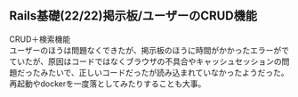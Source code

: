 ## Rails基礎(22/22)掲示板/ユーザーのCRUD機能  
CRUD＋検索機能  
ユーザーのほうは問題なくできたが、掲示板のほうに時間がかかったエラーがでていたが、原因はコードではなくブラウザの不具合やキャッシュセッションの問題だったみたいで、正しいコードだったが読み込まれていなかったようだった。再起動やdockerを一度落としてみたりすることも大事。